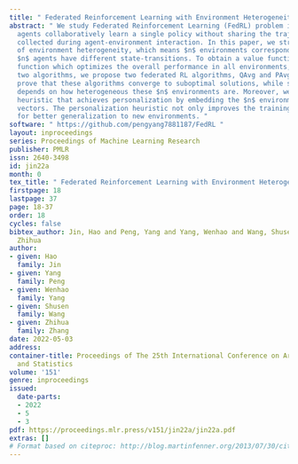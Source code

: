 ```yaml
---
title: " Federated Reinforcement Learning with Environment Heterogeneity "
abstract: " We study Federated Reinforcement Learning (FedRL) problem in which $n$
  agents collaboratively learn a single policy without sharing the trajectories they
  collected during agent-environment interaction. In this paper, we stress the constraint
  of environment heterogeneity, which means $n$ environments corresponding to these
  $n$ agents have different state-transitions. To obtain a value function or a policy
  function which optimizes the overall performance in all environments, we propose
  two algorithms, we propose two federated RL algorithms, QAvg and PAvg. We theoretically
  prove that these algorithms converge to suboptimal solutions, while such suboptimality
  depends on how heterogeneous these $n$ environments are. Moreover, we propose a
  heuristic that achieves personalization by embedding the $n$ environments into $n$
  vectors. The personalization heuristic not only improves the training but also allows
  for better generalization to new environments. "
software: " https://github.com/pengyang7881187/FedRL "
layout: inproceedings
series: Proceedings of Machine Learning Research
publisher: PMLR
issn: 2640-3498
id: jin22a
month: 0
tex_title: " Federated Reinforcement Learning with Environment Heterogeneity "
firstpage: 18
lastpage: 37
page: 18-37
order: 18
cycles: false
bibtex_author: Jin, Hao and Peng, Yang and Yang, Wenhao and Wang, Shusen and Zhang,
  Zhihua
author:
- given: Hao
  family: Jin
- given: Yang
  family: Peng
- given: Wenhao
  family: Yang
- given: Shusen
  family: Wang
- given: Zhihua
  family: Zhang
date: 2022-05-03
address:
container-title: Proceedings of The 25th International Conference on Artificial Intelligence
  and Statistics
volume: '151'
genre: inproceedings
issued:
  date-parts:
  - 2022
  - 5
  - 3
pdf: https://proceedings.mlr.press/v151/jin22a/jin22a.pdf
extras: []
# Format based on citeproc: http://blog.martinfenner.org/2013/07/30/citeproc-yaml-for-bibliographies/
---
```

